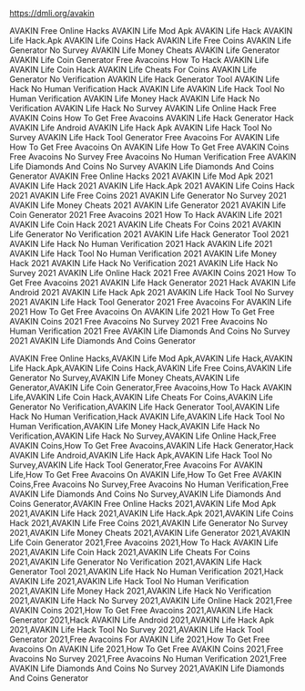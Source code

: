 https://dmli.org/avakin

AVAKIN Free Online Hacks
AVAKIN Life Mod Apk
AVAKIN Life Hack
AVAKIN Life Hack.Apk
AVAKIN Life Coins Hack
AVAKIN Life Free Coins
AVAKIN Life Generator No Survey
AVAKIN Life Money Cheats
AVAKIN Life Generator
AVAKIN Life Coin Generator
Free Avacoins
How To Hack AVAKIN Life
AVAKIN Life Coin Hack
AVAKIN Life Cheats For Coins
AVAKIN Life Generator No Verification
AVAKIN Life Hack Generator Tool
AVAKIN Life Hack No Human Verification
Hack AVAKIN Life
AVAKIN Life Hack Tool No Human Verification
AVAKIN Life Money Hack
AVAKIN Life Hack No Verification
AVAKIN Life Hack No Survey
AVAKIN Life Online Hack
Free AVAKIN Coins
How To Get Free Avacoins
AVAKIN Life Hack Generator
Hack AVAKIN Life Android
AVAKIN Life Hack Apk
AVAKIN Life Hack Tool No Survey
AVAKIN Life Hack Tool Generator
Free Avacoins For AVAKIN Life
How To Get Free Avacoins On AVAKIN Life
How To Get Free AVAKIN Coins
Free Avacoins No Survey
Free Avacoins No Human Verification
Free AVAKIN Life Diamonds And Coins No Survey
AVAKIN Life Diamonds And Coins Generator
AVAKIN Free Online Hacks 2021
AVAKIN Life Mod Apk 2021
AVAKIN Life Hack 2021
AVAKIN Life Hack.Apk 2021
AVAKIN Life Coins Hack 2021
AVAKIN Life Free Coins 2021
AVAKIN Life Generator No Survey 2021
AVAKIN Life Money Cheats 2021
AVAKIN Life Generator 2021
AVAKIN Life Coin Generator 2021
Free Avacoins 2021
How To Hack AVAKIN Life 2021
AVAKIN Life Coin Hack 2021
AVAKIN Life Cheats For Coins 2021
AVAKIN Life Generator No Verification 2021
AVAKIN Life Hack Generator Tool 2021
AVAKIN Life Hack No Human Verification 2021
Hack AVAKIN Life 2021
AVAKIN Life Hack Tool No Human Verification 2021
AVAKIN Life Money Hack 2021
AVAKIN Life Hack No Verification 2021
AVAKIN Life Hack No Survey 2021
AVAKIN Life Online Hack 2021
Free AVAKIN Coins 2021
How To Get Free Avacoins 2021
AVAKIN Life Hack Generator 2021
Hack AVAKIN Life Android 2021
AVAKIN Life Hack Apk 2021
AVAKIN Life Hack Tool No Survey 2021
AVAKIN Life Hack Tool Generator 2021
Free Avacoins For AVAKIN Life 2021
How To Get Free Avacoins On AVAKIN Life 2021
How To Get Free AVAKIN Coins 2021
Free Avacoins No Survey 2021
Free Avacoins No Human Verification 2021
Free AVAKIN Life Diamonds And Coins No Survey 2021
AVAKIN Life Diamonds And Coins Generator

AVAKIN Free Online Hacks,AVAKIN Life Mod Apk,AVAKIN Life Hack,AVAKIN Life Hack.Apk,AVAKIN Life Coins Hack,AVAKIN Life Free Coins,AVAKIN Life Generator No Survey,AVAKIN Life Money Cheats,AVAKIN Life Generator,AVAKIN Life Coin Generator,Free Avacoins,How To Hack AVAKIN Life,AVAKIN Life Coin Hack,AVAKIN Life Cheats For Coins,AVAKIN Life Generator No Verification,AVAKIN Life Hack Generator Tool,AVAKIN Life Hack No Human Verification,Hack AVAKIN Life,AVAKIN Life Hack Tool No Human Verification,AVAKIN Life Money Hack,AVAKIN Life Hack No Verification,AVAKIN Life Hack No Survey,AVAKIN Life Online Hack,Free AVAKIN Coins,How To Get Free Avacoins,AVAKIN Life Hack Generator,Hack AVAKIN Life Android,AVAKIN Life Hack Apk,AVAKIN Life Hack Tool No Survey,AVAKIN Life Hack Tool Generator,Free Avacoins For AVAKIN Life,How To Get Free Avacoins On AVAKIN Life,How To Get Free AVAKIN Coins,Free Avacoins No Survey,Free Avacoins No Human Verification,Free AVAKIN Life Diamonds And Coins No Survey,AVAKIN Life Diamonds And Coins Generator,AVAKIN Free Online Hacks 2021,AVAKIN Life Mod Apk 2021,AVAKIN Life Hack 2021,AVAKIN Life Hack.Apk 2021,AVAKIN Life Coins Hack 2021,AVAKIN Life Free Coins 2021,AVAKIN Life Generator No Survey 2021,AVAKIN Life Money Cheats 2021,AVAKIN Life Generator 2021,AVAKIN Life Coin Generator 2021,Free Avacoins 2021,How To Hack AVAKIN Life 2021,AVAKIN Life Coin Hack 2021,AVAKIN Life Cheats For Coins 2021,AVAKIN Life Generator No Verification 2021,AVAKIN Life Hack Generator Tool 2021,AVAKIN Life Hack No Human Verification 2021,Hack AVAKIN Life 2021,AVAKIN Life Hack Tool No Human Verification 2021,AVAKIN Life Money Hack 2021,AVAKIN Life Hack No Verification 2021,AVAKIN Life Hack No Survey 2021,AVAKIN Life Online Hack 2021,Free AVAKIN Coins 2021,How To Get Free Avacoins 2021,AVAKIN Life Hack Generator 2021,Hack AVAKIN Life Android 2021,AVAKIN Life Hack Apk 2021,AVAKIN Life Hack Tool No Survey 2021,AVAKIN Life Hack Tool Generator 2021,Free Avacoins For AVAKIN Life 2021,How To Get Free Avacoins On AVAKIN Life 2021,How To Get Free AVAKIN Coins 2021,Free Avacoins No Survey 2021,Free Avacoins No Human Verification 2021,Free AVAKIN Life Diamonds And Coins No Survey 2021,AVAKIN Life Diamonds And Coins Generator
